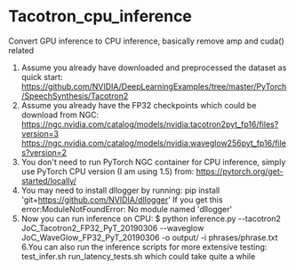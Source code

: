 # Tacotron_cpu_inference
Convert GPU inference to CPU inference, basically remove amp and cuda() related
1. Assume you already have downloaded and preprocessed the dataset as quick start: https://github.com/NVIDIA/DeepLearningExamples/tree/master/PyTorch/SpeechSynthesis/Tacotron2
2. Assume you already have the FP32 checkpoints which could be download from NGC:
 https://ngc.nvidia.com/catalog/models/nvidia:tacotron2pyt_fp16/files?version=3 
 https://ngc.nvidia.com/catalog/models/nvidia:waveglow256pyt_fp16/files?version=2
3. You don't need to run PyTorch NGC container for CPU inference, simply use PyTorch CPU version (I am using 1.5) from: https://pytorch.org/get-started/locally/
4. You may need to install dllogger by running: pip install 'git+https://github.com/NVIDIA/dllogger'   If you get this error:ModuleNotFoundError: No module named 'dllogger'
5. Now you can run inference on CPU: $ python inference.py --tacotron2 JoC_Tacotron2_FP32_PyT_20190306 --waveglow JoC_WaveGlow_FP32_PyT_20190306 -o output/ -i phrases/phrase.txt
6.You can also run the inference scripts for more extensive testing: test_infer.sh run_latency_tests.sh which could take quite a while
